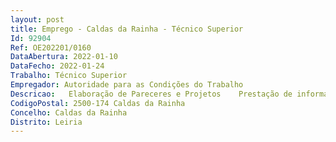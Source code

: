 ```yaml
--- 
layout: post
title: Emprego - Caldas da Rainha - Técnico Superior
Id: 92904
Ref: OE202201/0160
DataAbertura: 2022-01-10
DataFecho: 2022-01-24
Trabalho: Técnico Superior
Empregador: Autoridade para as Condições do Trabalho
Descricao:   Elaboração de Pareceres e Projetos    Prestação de informações ao público no âmbito das competências da ACT, seja sob a forma presencial, escrita ou telefónica    Desenvolvimento de ações de sensibilização, informação e aconselhamento no âmbito das relações de trabalho e da segurança e no trabalho    Instrução de processos de contraodenação laboral, nomeadamente, análise documental e consulta a sistemas de informação, inquirição de testemunhas, elaboração de propostas de decisão, elaboração de alegação no âmbito das impugnações judiciais das decisões administrativas de condenação.
CodigoPostal: 2500-174 Caldas da Rainha
Concelho: Caldas da Rainha
Distrito: Leiria
--- 
```

